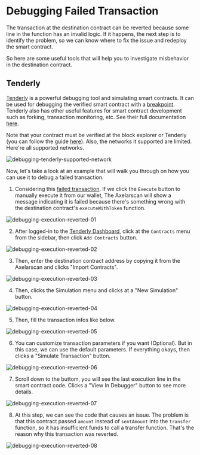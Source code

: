 # Debugging Failed Transaction

The transaction at the destination contract can be reverted because some line in the function has an invalid logic. If it happens, the next step is to identify the problem, so we can know where to fix the issue and redeploy the smart contract.

So here are some useful tools that will help you to investigate misbehavior in the destination contract.

## Tenderly

[Tenderly](tenderly.co) is a powerful debugging tool and simulating smart contracts. It can be used for debugging the verified smart contract with a [breakpoint](https://en.wikipedia.org/wiki/Breakpoint). Tenderly also has other useful features for smart contract development such as forking, transaction monitoring, etc. See their full documentation [here](https://docs.tenderly.co/).

Note that your contract must be verified at the block explorer or Tenderly (you can follow the guide [here](https://docs.tenderly.co/monitoring/verifying-a-smart-contract)). Also, the networks it supported are limited. Here're all supported networks.

![debugging-tenderly-supported-network](/images/debugging-tenderly-supported-network.png)

Now, let's take a look at an example that will walk you through on how you can use it to debug a failed transaction.

1. Considering this [failed transaction](https://testnet.axelarscan.io/gmp/0xeaaf091c0f435447c0a84e9d8cf1bc6f6ba3b7a2e5da277dbf37911fbc364d6e). If we click the `Execute` button to manually execute it from our wallet, The Axelarscan will show a message indicating it is failed because there's something wrong with the destination contract's `executeWithToken` function.

![debugging-execution-reverted-01](/images/debugging-execution-reverted-01.png)

2. After logged-in to the [Tenderly Dashboard](https://dashboard.tenderly.co/), click at the `Contracts` menu from the sidebar, then click `Add Contracts` button.

![debugging-execution-reverted-02](/images/debugging-execution-reverted-02.png)

3. Then, enter the destination contract address by copying it from the Axelarscan and clicks "Import Contracts".

![debugging-execution-reverted-03](/images/debugging-execution-reverted-03.png)

4. Then, clicks the Simulation menu and clicks at a "New Simulation" button.

![debugging-execution-reverted-04](/images/debugging-execution-reverted-04.png)

5. Then, fill the transaction infos like below.

![debugging-execution-reverted-05](/images/debugging-execution-reverted-05.png)

6. You can customize transaction parameters if you want (Optional). But in this case, we can use the default parameters. If everything okays, then clicks a "Simulate Transaction" button.

![debugging-execution-reverted-06](/images/debugging-execution-reverted-06.png)

7. Scroll down to the buttom, you will see the last execution line in the smart contract code. Clicks a "View In Debugger" button to see more details.

![debugging-execution-reverted-07](/images/debugging-execution-reverted-07.png)

8. At this step, we can see the code that causes an issue. The problem is that this contract passed `amount` instead of `sentAmount` into the `transfer` function, so it has insufficient funds to call a transfer function. That's the reason why this transaction was reverted.

![debugging-execution-reverted-08](/images/debugging-execution-reverted-08.png)
